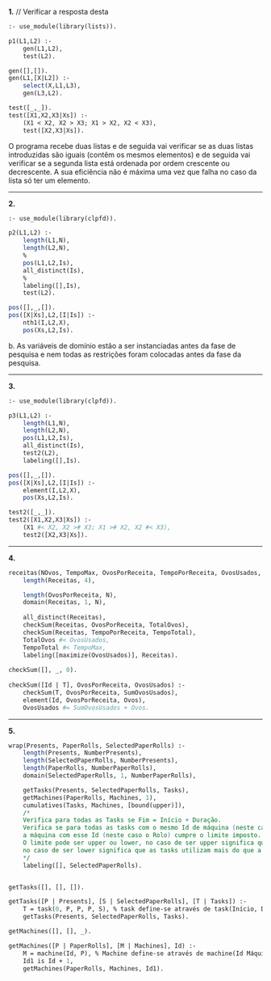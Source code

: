 **1.** // Verificar a resposta desta

```pl
:- use_module(library(lists)).

p1(L1,L2) :-
    gen(L1,L2),
    test(L2).

gen([],[]).
gen(L1,[X|L2]) :-
    select(X,L1,L3),
    gen(L3,L2).

test([_,_]).
test([X1,X2,X3|Xs]) :-
    (X1 < X2, X2 > X3; X1 > X2, X2 < X3),
    test([X2,X3|Xs]).
```

O programa recebe duas listas e de seguida vai verificar se as duas listas introduzidas são iguais (contêm os mesmos elementos) e de seguida vai verificar se a segunda lista está ordenada por ordem  crescente ou decrescente. A sua eficiência não é máxima uma vez que falha no caso da lista só ter um elemento.

----

**2.**

```pl
:- use_module(library(clpfd)).

p2(L1,L2) :-
    length(L1,N),
    length(L2,N),
    %
    pos(L1,L2,Is),
    all_distinct(Is),
    %
    labeling([],Is),
    test(L2).

pos([],_,[]).
pos([X|Xs],L2,[I|Is]) :-
    nth1(I,L2,X),
    pos(Xs,L2,Is).
```

b.
As variáveis de domínio estão a ser instanciadas antes da fase de pesquisa e nem todas as restrições foram colocadas antes da fase da pesquisa.

----

**3.**

```pl
:- use_module(library(clpfd)).

p3(L1,L2) :-
    length(L1,N),
    length(L2,N),
    pos(L1,L2,Is),
    all_distinct(Is),
    test2(L2),
    labeling([],Is).

pos([],_,[]).
pos([X|Xs],L2,[I|Is]) :-
    element(I,L2,X),
    pos(Xs,L2,Is).

test2([_,_]).
test2([X1,X2,X3|Xs]) :-
    (X1 #< X2, X2 ># X3; X1 ># X2, X2 #< X3),
    test2([X2,X3|Xs]).
```

----

**4.**

```pl
receitas(NOvos, TempoMax, OvosPorReceita, TempoPorReceita, OvosUsados, Receitas) :-
    length(Receitas, 4),

    length(OvosPorReceita, N),
    domain(Receitas, 1, N),
    
    all_distinct(Receitas),
    checkSum(Receitas, OvosPorReceita, TotalOvos),
    checkSum(Receitas, TempoPorReceita, TempoTotal),
    TotalOvos #< OvosUsados,
    TempoTotal #< TempoMax,
    labeling([maximize(OvosUsados)], Receitas). 
    
checkSum([], _, 0).
    
checkSum([Id | T], OvosPorReceita, OvosUsados) :-
    checkSum(T, OvosPorReceita, SumOvosUsados),
    element(Id, OvosPorReceita, Ovos),
    OvosUsados #= SumOvosUsados + Ovos.
```

----

**5.**

```pl
wrap(Presents, PaperRolls, SelectedPaperRolls) :-
    length(Presents, NumberPresents),
    length(SelectedPaperRolls, NumberPresents),
    length(PaperRolls, NumberPaperRolls),
    domain(SelectedPaperRolls, 1, NumberPaperRolls),

    getTasks(Presents, SelectedPaperRolls, Tasks),
    getMachines(PaperRolls, Machines, 1),
    cumulatives(Tasks, Machines, [bound(upper)]),
    /* 
    Verifica para todas as Tasks se Fim = Início + Duração.
    Verifica se para todas as tasks com o mesmo Id de máquina (neste caso com o mesmo RoloSelecionado)
    a máquina com esse Id (neste caso o Rolo) cumpre o limite imposto.
    O limite pode ser upper ou lower, no caso de ser upper significa que a máquina tem limite suficiente para todas,
    no caso de ser lower significa que as tasks utilizam mais do que a máquina tem.
    */
    labeling([], SelectedPaperRolls).


getTasks([], [], []).

getTasks([P | Presents], [S | SelectedPaperRolls], [T | Tasks]) :-
    T = task(0, P, P, P, S), % task define-se através de task(Início, Duração, Fim, Consumo, Id Máquina)
    getTasks(Presents, SelectedPaperRolls, Tasks).

getMachines([], [], _).

getMachines([P | PaperRolls], [M | Machines], Id) :-
    M = machine(Id, P), % Machine define-se através de machine(Id Máquina, Limite recurso)
    Id1 is Id + 1,
    getMachines(PaperRolls, Machines, Id1).
```
